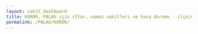 ```yaml
---
layout: vakit_dashboard
title: KOROR, PALAU için iftar, namaz vakitleri ve hava durumu - ilçe/eyalet seç
permalink: /PALAU/KOROR/
---
```


<script type="text/javascript">
  var GLOBAL_COUNTRY = 'PALAU';
  var GLOBAL_CITY = 'KOROR';
  var GLOBAL_STATE = '';
  var lat = 72;
  var lon = 21;
</script>
